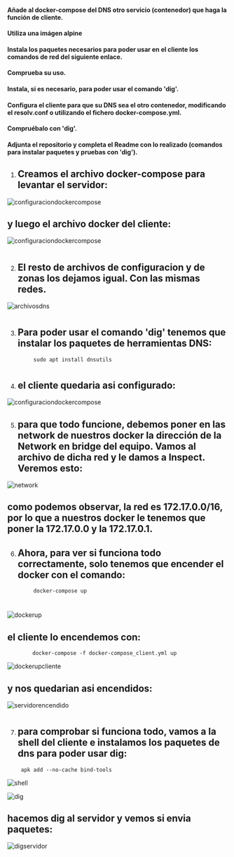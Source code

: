 #### Añade al docker-compose del DNS otro servicio (contenedor) que haga la función de cliente.
#### Utiliza una imágen alpine

#### Instala los paquetes necesarios para poder usar en el cliente los comandos de red del siguiente enlace.
#### Comprueba su uso.

#### Instala, si es necesario, para poder usar el comando 'dig'.

#### Configura el cliente para que su DNS sea el otro contenedor, modificando el resolv.conf o utilizando el fichero docker-compose.yml.

#### Compruébalo con 'dig'.
#### Adjunta el repositorio y completa el Readme con lo realizado (comandos para instalar paquetes y pruebas con 'dig').



1. ## Creamos el archivo docker-compose para levantar el servidor:

![configuraciondockercompose](https://github.com/sarald22/SRI/blob/main/tareas/Tarea5/dockercompose.png)


## y luego el archivo docker del cliente:

![configuraciondockercompose](https://github.com/sarald22/SRI/blob/main/tareas/Tarea5/dockercomposecliente.png)


#

2. ## El resto de archivos de configuracion y de zonas los dejamos igual. Con las mismas redes.

![archivosdns](https://github.com/sarald22/SRI/blob/main/tareas/Tarea5/archivosdns.png)


#

3. ## Para poder usar el comando 'dig' tenemos que instalar los paquetes de herramientas DNS:
            sudo apt install dnsutils

#

4. ## el cliente quedaria asi configurado:

![configuraciondockercompose](https://github.com/sarald22/SRI/blob/main/tareas/Tarea5/dockercomposecliente.png)



5. ## para que todo funcione, debemos poner en las network de nuestros docker la dirección de la Network en bridge del equipo. Vamos al archivo de dicha red y le damos a Inspect. Veremos esto:

![network](https://github.com/sarald22/SRI/blob/main/tareas/Tarea5/network.png)

## como podemos observar, la red es 172.17.0.0/16, por lo que a nuestros docker le tenemos que poner la 172.17.0.0 y la 172.17.0.1.



6. ## Ahora, para ver si funciona todo correctamente, solo tenemos que encender el docker con el comando:
            docker-compose up

#

![dockerup](https://github.com/sarald22/SRI/blob/main/tareas/Tarea5/dockerup.png)


## el cliente lo encendemos con:
            docker-compose -f docker-compose_client.yml up
            
![dockerupcliente](https://github.com/sarald22/SRI/blob/main/tareas/Tarea5/dockerupcliente.png)


## y nos quedarian asi encendidos:

![servidorencendido](https://github.com/sarald22/SRI/blob/main/tareas/Tarea5/servidorencendido.png)


#

7. ## para comprobar si funciona todo, vamos a la shell del cliente e instalamos los paquetes de dns para poder usar dig:
        apk add --no-cache bind-tools


![shell](https://github.com/sarald22/SRI/blob/main/tareas/Tarea5/shell.png)


![dig](https://github.com/sarald22/SRI/blob/main/tareas/Tarea5/dig.png)


## hacemos dig al servidor y vemos si envia paquetes:

![digservidor](https://github.com/sarald22/SRI/blob/main/tareas/Tarea5/digservidor.png)